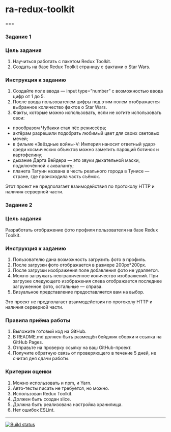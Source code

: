 # ra-redux-toolkit

===
### Задание 1
### Цель задания 
1. Научиться работать с пакетом Redux Toolkit.
2. Создать на базе Redux Toolkit страницу с фактами о Star Wars.
 
### Инструкция к заданию 
1. Создайте поле ввода — input type=”number” с возможностью ввода цифр от 1 до 5.
2. После ввода пользователем цифры под этим полем отображается выбранное количество фактов о Star Wars.
3. Факты, которые можно использовать, если не хотите использовать свои:
- прообразом Чубакки стал пёс режиссёра;
- актёрам разрешили подобрать любимый цвет для своих световых мечей;
- в фильме «Звёздные войны-V: Империя наносит ответный удар» среди космических объектов можно заметить парящий ботинок и картофелину;
- дыхание Дарта Вейдера — это звуки дыхательной маски, подключённой к аквалангу;
- планета Татуин названа в честь реального города в Тунисе — стране, где происходила часть съёмок.

Этот проект не предполагает взаимодействия по протоколу HTTP и наличия серверной части.

### Задание 2

### Цель задания
Разработать отображение фото профиля пользователя на базе Redux Toolkit.

### Инструкция к заданию 
1. Пользователю дана возможность загрузить фото в профиль.
2. После загрузки фото отображается в размере 200px*200px. 
3. После загрузки изображения поле добавления фото не удаляется.
4. Можно загружать неограниченное количество изображений. При загрузке следующего изображения слева отображается последнее загруженное фото, остальные — справа.
5. Визуальное представление предоставляется вам на выбор. 

Это проект не предполагает взаимодействия по протоколу HTTP и наличия серверной части.

### Правила приёма работы
1. Выложите готовый код на GitHub.
2. В README.md должен быть размещён бейджик сборки и ссылка на GitHub Pages.
3. Отправьте на проверку ссылку на ваш GitHub-проект.
4. Получите обратную связь от проверяющего в течение 5 дней, не считая дня сдачи работы.

### Критерии оценки
1. Можно использовать и npm, и Yarn.
2. Авто-тесты писать не требуется, но можно.
3. Использован Redux Toolkit.
4. Должен быть создан slice.
5. Должна быть реализована настройка хранилища.
6. Нет ошибок ESLint.


---
[![Build status](https://ci.appveyor.com/api/projects/status/pceavt3moprb5wea/branch/main?svg=true)](https://ci.appveyor.com/project/222Alexa44925/ra-redux-toolkit/branch/main)